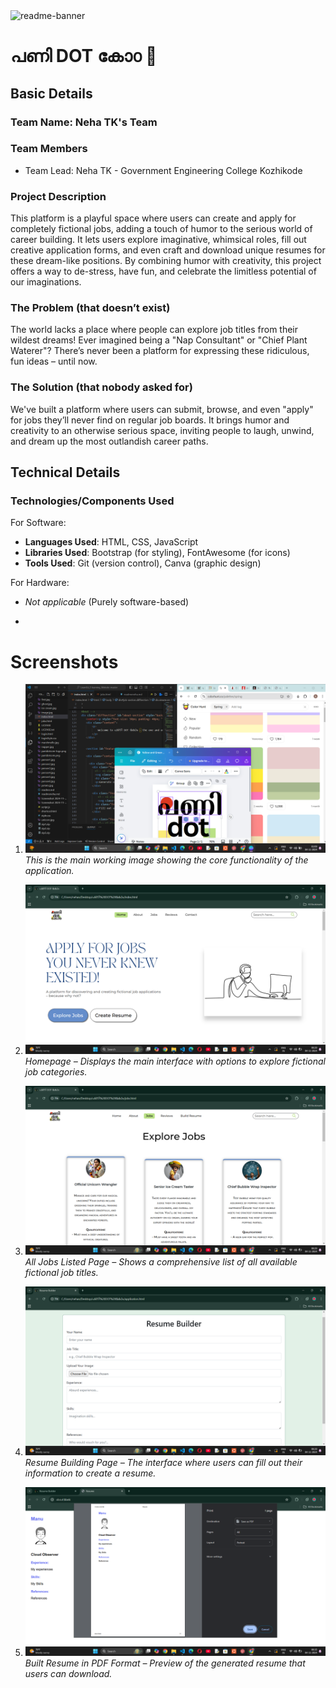 
<img width="1280" alt="readme-banner" src="https://github.com/user-attachments/assets/35332e92-44cb-425b-9dff-27bcf1023c6c">

# പണി DOT കോ൦ 🎯

## Basic Details
### Team Name: Neha TK's Team

### Team Members
- Team Lead: Neha TK - Government Engineering College Kozhikode

### Project Description
This platform is a playful space where users can create and apply for completely fictional jobs, adding a touch of humor to the serious world of career building. It lets users explore imaginative, whimsical roles, fill out creative application forms, and even craft and download unique resumes for these dream-like positions. By combining humor with creativity, this project offers a way to de-stress, have fun, and celebrate the limitless potential of our imaginations.

### The Problem (that doesn’t exist)
The world lacks a place where people can explore job titles from their wildest dreams! Ever imagined being a "Nap Consultant" or "Chief Plant Waterer"? There’s never been a platform for expressing these ridiculous, fun ideas – until now.

### The Solution (that nobody asked for)
We've built a platform where users can submit, browse, and even "apply" for jobs they’ll never find on regular job boards. It brings humor and creativity to an otherwise serious space, inviting people to laugh, unwind, and dream up the most outlandish career paths.

## Technical Details
### Technologies/Components Used

For Software:
- **Languages Used**: HTML, CSS, JavaScript
- **Libraries Used**: Bootstrap (for styling), FontAwesome (for icons)
- **Tools Used**: Git (version control), Canva (graphic design)

For Hardware:
- *Not applicable* (Purely software-based)

- 
# Screenshots

1. ![Working Image](Screenshot1.png)
   *This is the main working image showing the core functionality of the application.*

2. ![Homepage](Screenshot2.png)
   *Homepage – Displays the main interface with options to explore fictional job categories.*

3. ![All Jobs Listed](Screenshot3.png)
   *All Jobs Listed Page – Shows a comprehensive list of all available fictional job titles.*

4. ![Resume Building Page](Screenshot4.png)
   *Resume Building Page – The interface where users can fill out their information to create a resume.*

5. ![Built Resume in PDF](Screenshot5.png)
   *Built Resume in PDF Format – Preview of the generated resume that users can download.*


